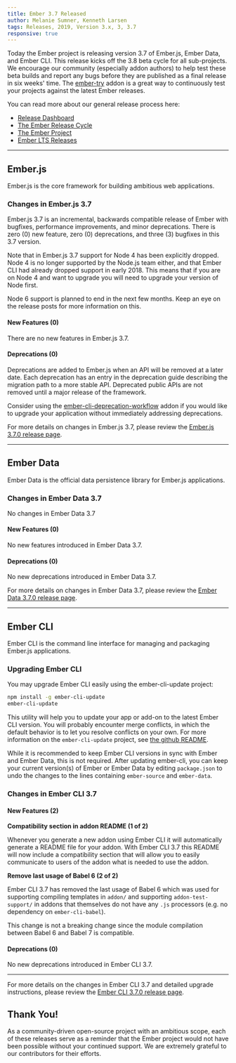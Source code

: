 ```yaml
---
title: Ember 3.7 Released
author: Melanie Sumner, Kenneth Larsen
tags: Releases, 2019, Version 3.x, 3, 3.7
responsive: true
---
```


Today the Ember project is releasing version 3.7 of Ember.js, Ember Data, and Ember CLI. This release kicks off the 3.8 beta cycle for all sub-projects. We encourage our community (especially addon authors) to help test these beta builds and report any bugs before they are published as a final release in six weeks' time. The [ember-try](https://github.com/ember-cli/ember-try) addon is a great way to continuously test your projects against the latest Ember releases.

You can read more about our general release process here:

- [Release Dashboard](http://emberjs.com/builds/)
- [The Ember Release Cycle](http://emberjs.com/blog/2013/09/06/new-ember-release-process.html)
- [The Ember Project](http://emberjs.com/blog/2015/06/16/ember-project-at-2-0.html)
- [Ember LTS Releases](http://emberjs.com/blog/2016/02/25/announcing-embers-first-lts.html)

---

## Ember.js

Ember.js is the core framework for building ambitious web applications.

### Changes in Ember.js 3.7
Ember.js 3.7 is an incremental, backwards compatible release of Ember with bugfixes, performance improvements, and minor deprecations. There is zero (0) new feature, zero (0) deprecations, and three (3) bugfixes in this 3.7 version.

Note that in Ember.js 3.7 support for Node 4 has been explicitly dropped. Node 4 is no longer supported by the Node.js team either, and that Ember CLI had already dropped support in early 2018. This means that if you are on Node 4 and want to upgrade you will need to upgrade your version of Node first.

Node 6 support is planned to end in the next few months. Keep an eye on the release posts for more information on this.

#### New Features (0)

There are no new features in Ember.js 3.7.


#### Deprecations (0)

Deprecations are added to Ember.js when an API will be removed at a later date. Each deprecation has an entry in the deprecation guide describing the migration path to a more stable API. Deprecated public APIs are not removed until a major release of the framework.

Consider using the [ember-cli-deprecation-workflow](https://github.com/mixonic/ember-cli-deprecation-workflow) addon if you would like to upgrade your application without immediately addressing deprecations.

For more details on changes in Ember.js 3.7, please review the [Ember.js 3.7.0 release page](https://github.com/emberjs/ember.js/releases/tag/v3.7.0).

---

## Ember Data

Ember Data is the official data persistence library for Ember.js applications.

### Changes in Ember Data 3.7

No changes in Ember Data 3.7

#### New Features (0)

No new features introduced in Ember Data 3.7.

#### Deprecations (0)

No new deprecations introduced in Ember Data 3.7.


For more details on changes in Ember Data 3.7, please review the
[Ember Data 3.7.0 release page](https://github.com/emberjs/data/releases/tag/v3.7.0).

---

## Ember CLI

Ember CLI is the command line interface for managing and packaging Ember.js applications.

### Upgrading Ember CLI

You may upgrade Ember CLI easily using the ember-cli-update project:

```bash
npm install -g ember-cli-update
ember-cli-update
```

This utility will help you to update your app or add-on to the latest Ember CLI version. You will probably encounter merge conflicts, in which the default behavior is to let you resolve conflicts on your own. For more information on the `ember-cli-update` project, see [the github README](https://github.com/ember-cli/ember-cli-update).

While it is recommended to keep Ember CLI versions in sync with Ember and Ember Data, this is not required. After updating ember-cli, you can keep your current version(s) of Ember or Ember Data by editing `package.json` to undo the changes to the lines containing `ember-source` and `ember-data`.

### Changes in Ember CLI 3.7

#### New Features (2)

**Compatibility section in addon README (1 of 2)**

Whenever you generate a new addon using Ember CLI it will automatically generate a README file for your addon. With Ember CLI 3.7 this README will now include a compatibility section that will allow you to easily communicate to users of the addon what is needed to use the addon.

**Remove last usage of Babel 6 (2 of 2)**

Ember CLI 3.7 has removed the last usage of Babel 6 which was used for supporting compiling templates in `addon/` and supporting `addon-test-support/` in addons that themselves do not have any `.js` processors (e.g. no dependency on `ember-cli-babel`).

This change is not a breaking change since the module compilation between Babel 6 and Babel 7 is compatible.

#### Deprecations (0)

No new deprecations introduced in Ember CLI 3.7.

---

For more details on the changes in Ember CLI 3.7 and detailed upgrade
instructions, please review the [Ember CLI  3.7.0 release page](https://github.com/ember-cli/ember-cli/releases/tag/v3.7.0).

## Thank You!

As a community-driven open-source project with an ambitious scope, each of these releases serve as a reminder that the Ember project would not have been possible without your continued support. We are extremely grateful to our contributors for their efforts.
